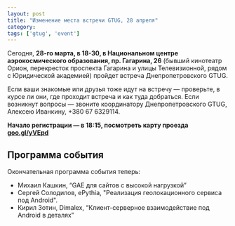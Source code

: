 ```yaml
---
layout: post
title: "Изменение места встречи GTUG, 28 апреля"
category: 
tags: ['gtug', 'event']
---
```

Сегодня, **28-го марта, в 18-30, в Национальном центре аэрокосмического образования, пр. Гагарина, 26** (бывший кинотеатр Орион, перекресток проспекта Гагарина и улицы Телевизионной, рядом с Юридической академией) пройдет встреча Днепропетровского GTUG. 

Если ваши знакомые или друзья тоже идут на встречу — проверьте, в курсе ли они, где проходит встреча и как туда добраться. Если возникнут вопросы — звоните координатору Днепропетровского GTUG, Алексею Иванкину, +380 67 6329114.

**Начало регистрации — в 18:15, посмотреть карту проезда [goo.gl/yVEpd](http://goo.gl/yVEpd)** 

## Программа события

Окончательная программа события теперь:

  * Михаил Кашкин, “GAE для сайтов с высокой нагрузкой”
  * Сергей Солодилов, ePythia, "Реализация геолокационного сервиса под Android".
  * Кирил Зотин, Dimalex, “Клиент-серверное взаимодействие под Android в деталях”

